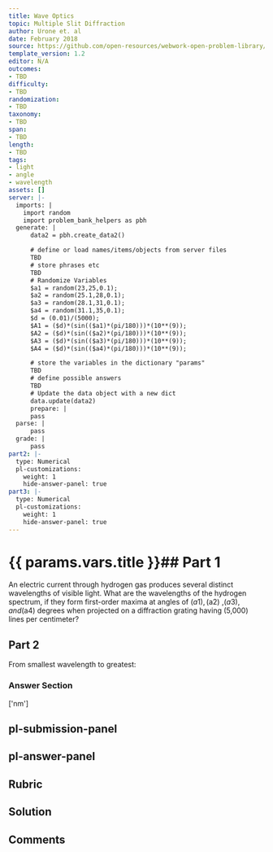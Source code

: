 ```yaml
---
title: Wave Optics
topic: Multiple Slit Diffraction
author: Urone et. al
date: February 2018
source: https://github.com/open-resources/webwork-open-problem-library/tree/master/Contrib/BrockPhysics/College_Physics_Urone/27.Wave_Optics/Multiple_Slit_Diffraction/NU_U17-27-04-007.pg
template_version: 1.2
editor: N/A
outcomes:
- TBD
difficulty:
- TBD
randomization:
- TBD
taxonomy:
- TBD
span:
- TBD
length:
- TBD
tags:
- light
- angle
- wavelength
assets: []
server: |-
  imports: |
    import random
    import problem_bank_helpers as pbh
  generate: |
      data2 = pbh.create_data2()

      # define or load names/items/objects from server files
      TBD
      # store phrases etc
      TBD
      # Randomize Variables
      $a1 = random(23,25,0.1);
      $a2 = random(25.1,28,0.1);
      $a3 = random(28.1,31,0.1);
      $a4 = random(31.1,35,0.1);
      $d = (0.01)/(5000);
      $A1 = ($d)*(sin(($a1)*(pi/180)))*(10**(9));
      $A2 = ($d)*(sin(($a2)*(pi/180)))*(10**(9));
      $A3 = ($d)*(sin(($a3)*(pi/180)))*(10**(9));
      $A4 = ($d)*(sin(($a4)*(pi/180)))*(10**(9));

      # store the variables in the dictionary "params"
      TBD
      # define possible answers
      TBD
      # Update the data object with a new dict
      data.update(data2)
      prepare: |
      pass
  parse: |
      pass
  grade: |
      pass
part2: |-
  type: Numerical
  pl-customizations:
    weight: 1
    hide-answer-panel: true
part3: |-
  type: Numerical
  pl-customizations:
    weight: 1
    hide-answer-panel: true
---
```


# {{ params.vars.title }}## Part 1 
An electric current through hydrogen gas produces several distinct wavelengths of visible light. What are the wavelengths of the hydrogen spectrum, if they form first-order maxima at angles of  ($a1) ,($a2)  ,($a3)  , and ($a4) degrees when projected on a diffraction grating having (5,000) lines per centimeter? 
## Part 2 
From smallest wavelength to greatest: 


### Answer Section 
['nm']

## pl-submission-panel 


## pl-answer-panel 


## Rubric 


## Solution 


## Comments 


